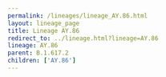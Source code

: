 ```yaml
---
permalink: /lineages/lineage_AY.86.html
layout: lineage_page
title: Lineage AY.86
redirect_to: ../lineage.html?lineage=AY.86
lineage: AY.86
parent: B.1.617.2
children: ['AY.86']
---
```

